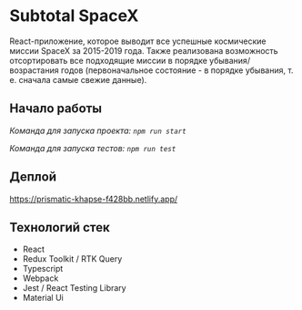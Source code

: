 # Subtotal SpaceX 

React-приложение, которое выводит все успешные космические миссии SpaceX за 2015-2019 года. Также реализована возможность отсортировать все подходящие миссии в порядке убывания/возрастания годов (первоначальное состояние - в порядке убывания, т. е. сначала самые свежие данные).

## Начало работы

_Команда для запуска проекта: `npm run start`_

_Команда для запуска тестов: `npm run test`_

## Деплой

https://prismatic-khapse-f428bb.netlify.app/

## Технологий стек

- React
- Redux Toolkit / RTK Query
- Typescript
- Webpack
- Jest / React Testing Library
- Material Ui
